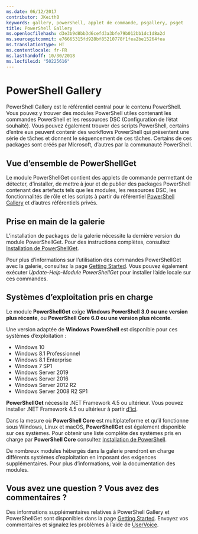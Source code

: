 ```yaml
---
ms.date: 06/12/2017
contributor: JKeithB
keywords: gallery, powershell, applet de commande, psgallery, psget
title: PowerShell Gallery
ms.openlocfilehash: d3e3b9d8bb3d6cefd3a3bfe79b012bb1dc1d8a2d
ms.sourcegitcommit: e76665315fd928bf85210778f1fea2be15264fea
ms.translationtype: HT
ms.contentlocale: fr-FR
ms.lasthandoff: 10/30/2018
ms.locfileid: "50225616"
---
```

# <a name="the-powershell-gallery"></a>PowerShell Gallery

PowerShell Gallery est le référentiel central pour le contenu PowerShell. Vous pouvez y trouver des modules PowerShell utiles contenant les commandes PowerShell et les ressources DSC (Configuration de l’état souhaité).
Vous pouvez également trouver des scripts PowerShell, certains d’entre eux peuvent contenir des workflows PowerShell qui présentent une série de tâches et donnent le séquencement de ces tâches. Certains de ces packages sont créés par Microsoft, d’autres par la communauté PowerShell.

## <a name="powershellget-overview"></a>Vue d’ensemble de PowerShellGet

Le module PowerShellGet contient des applets de commande permettant de détecter, d’installer, de mettre à jour et de publier des packages PowerShell contenant des artefacts tels que les modules, les ressources DSC, les fonctionnalités de rôle et les scripts à partir du référentiel [PowerShell Gallery](https://www.PowerShellGallery.com) et d’autres référentiels privés.

## <a name="getting-started-with-the-gallery"></a>Prise en main de la galerie

L’installation de packages de la galerie nécessite la dernière version du module PowerShellGet.
Pour des instructions complètes, consultez [Installation de PowerShellGet](installing-psget.md).

Pour plus d’informations sur l’utilisation des commandes PowerShellGet avec la galerie, consultez la page [Getting Started](getting-started.md). Vous pouvez également exécuter *Update-Help-Module PowerShellGet* pour installer l’aide locale sur ces commandes.

## <a name="supported-operating-systems"></a>Systèmes d’exploitation pris en charge

Le module **PowerShellGet** exige **Windows PowerShell 3.0 ou une version plus récente**, ou **PowerShell Core 6.0 ou une version plus récente**.

Une version adaptée de **Windows PowerShell** est disponible pour ces systèmes d’exploitation :

- Windows 10
- Windows 8.1 Professionnel
- Windows 8.1 Enterprise
- Windows 7 SP1
- Windows Server 2019
- Windows Server 2016
- Windows Server 2012 R2
- Windows Server 2008 R2 SP1

**PowerShellGet** nécessite .NET Framework 4.5 ou ultérieur. Vous pouvez installer .NET Framework 4.5 ou ultérieur à partir [d’ici](https://msdn.microsoft.com/library/5a4x27ek.aspx).

Dans la mesure où **PowerShell Core** est multiplateforme et qu’il fonctionne sous Windows, Linux et macOS, **PowerShellGet** est également disponible sur ces systèmes. Pour obtenir une liste complète des systèmes pris en charge par **PowerShell Core** consultez [Installation de PowerShell](/powershell/scripting/setup/installing-powershell).

De nombreux modules hébergés dans la galerie prendront en charge différents systèmes d’exploitation en imposant des exigences supplémentaires. Pour plus d’informations, voir la documentation des modules.

## <a name="got-a-question-have-feedback"></a>Vous avez une question ? Vous avez des commentaires ?

Des informations supplémentaires relatives à PowerShell Gallery et PowerShellGet sont disponibles dans la page [Getting Started](getting-started.md). Envoyez vos commentaires et signalez les problèmes à l’aide de [UserVoice](http://windowsserver.uservoice.com/forums/301869-powershell).
